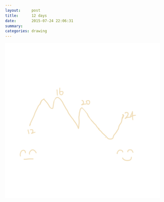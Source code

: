 ```yaml
---
layout:     post
title:      12 days
date:       2015-07-24 22:06:31
summary:    
categories: drawing
---
```

![12 days](/images/diary/12-days.png "I see smart people.")